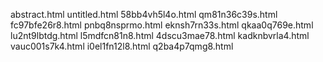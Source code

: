 abstract.html
untitled.html
58bb4vh5l4o.html
qm81n36c39s.html
fc97bfe26r8.html
pnbq8nsprmo.html
eknsh7rn33s.html
qkaa0q769e.html
lu2nt9lbtdg.html
l5mdfcn81n8.html
4dscu3mae78.html
kadknbvrla4.html
vauc001s7k4.html
i0el1fn12l8.html
q2ba4p7qmg8.html